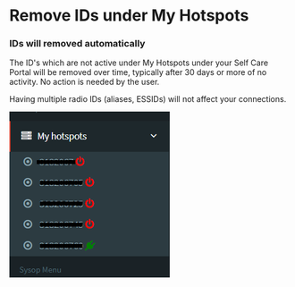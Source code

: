 # Remove IDs under My Hotspots

### IDs will removed automatically

The ID's which are not active under My Hotspots under your Self Care Portal will be removed over time, typically after 30 days or more of no activity. No action is needed by the user.

Having multiple radio IDs (aliases, ESSIDs) will not affect your connections.&#x20;



![](<../.gitbook/assets/image (2).png>)
